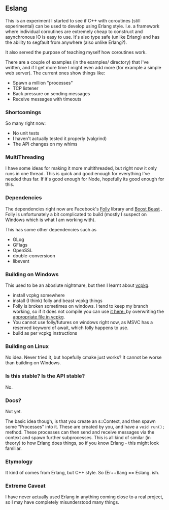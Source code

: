 ## Eslang

This is an experiment I started to see if C++ with coroutines (still experimental) can be used to develop using Erlang style. I.e. a framework where individual coroutines are extremely cheap to construct and asynchronous IO is easy to use. It's also type safe (unlike Erlang) and has the ability to segfault from anywhere (also unlike Erlang?).

It also served the purpose of teaching myself how coroutines work.

There are a couple of examples (in the examples/ directory) that I've written, and if I get more time I might even add more (for example a simple web server). The current ones show things like:
* Spawn a million "processes"
* TCP listener
* Back pressure on sending messages
* Receive messages with timeouts


### Shortcomings

So many right now:

* No unit tests
* I haven't actually tested it properly (valgrind)
* The API changes on my whims

### MultiThreading

I have some ideas for making it more multithreaded, but right now it only runs in one thread. This is quick and good enough for everything I've needed thus far. If it's good enough for Node, hopefully its good enough for this.

### Dependencies

The dependencies right now are Facebook's [Folly](https://github.com/facebook/folly) library and [Boost Beast](https://github.com/boostorg/beast) . 
Folly is unfortunately a bit complicated to build (mostly I suspect on Windows which is what I am working with).

This has some other dependencies such as
* GLog
* GFlags
* OpenSSL
* double-conversioon
* libevent

### Building on Windows

This used to be an aboslute nightmare, but then I learnt about [vcpkg](https://github.com/Microsoft/vcpkg).

* install vcpkg somewhere
* install (I think) folly and beast vcpkg things
* Folly is broken sometimes on windows. I tend to keep my branch working, so if it does not compile you can use [it here: ](https://github.com/dylanza/folly) by overwriting the [appropriate file in vcpkg](https://github.com/Microsoft/vcpkg/tree/master/ports/folly).
* You cannot use folly/futures on windows right now, as MSVC has a reserved keyword of await, which folly happens to use.
* build as per vcpkg instructions

### Building on Linux

No idea. Never tried it, but hopefully cmake just works? It cannot be worse than building on Windows.

### Is this stable? Is the API stable?
No.

### Docs?

Not yet.

The basic idea though, is that you create an s::Context, and then spawn some "Processes" into it. These are created by you, and have a `void run();`  method. These processes can then send and receive messages via the context and spawn further subprocesses. This is all kind of similar (in theory) to how Erlang does things, so if you know Erlang - this might look familiar.  

### Etymology

It kind of comes from Erlang, but C++ style. So (Er++)lang == Eslang. ish.

### Extreme Caveat

I have never actually used Erlang in anything coming close to a real project, so I may have completely misunderstood many things.
